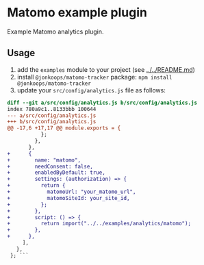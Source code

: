 # Matomo example plugin

Example Matomo analytics plugin.

## Usage

1. add the `examples` module to your project (see [../../README.md](../../README.md))
1. install `@jonkoops/matomo-tracker` package: `npm install @jonkoops/matomo-tracker`
1. update your `src/config/analytics.js` file as follows:

```diff
diff --git a/src/config/analytics.js b/src/config/analytics.js
index 780a9c1..8133bbb 100644
--- a/src/config/analytics.js
+++ b/src/config/analytics.js
@@ -17,6 +17,17 @@ module.exports = {
           };
         },
       },
+      {
+        name: "matomo",
+        needConsent: false,
+        enabledByDefault: true,
+        settings: (authorization) => {
+          return {
+            matomoUrl: "your_matomo_url",
+            matomoSiteId: your_site_id,
+          };
+        },
+        script: () => {
+          return import("../../examples/analytics/matomo");
+        },
+      },
     ],
   },
 }; ```
